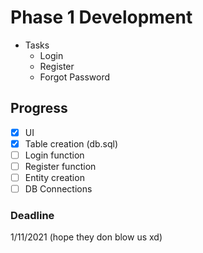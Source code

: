 # Phase 1 Development
- Tasks
  - Login
  - Register
  - Forgot Password
  
## Progress
- [x] UI
- [x] Table creation (db.sql)
- [ ] Login function
- [ ] Register function
- [ ] Entity creation
- [ ] DB Connections

### Deadline
1/11/2021 (hope they don blow us xd)
